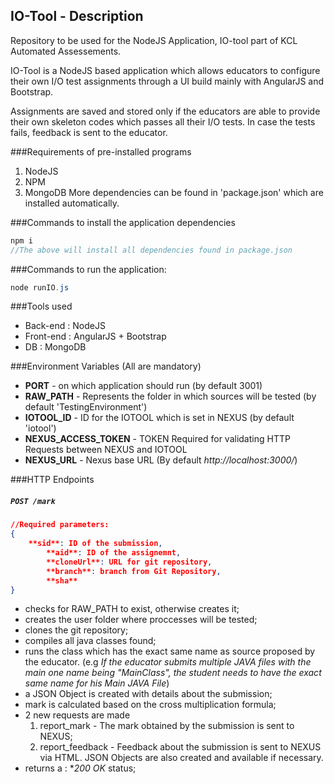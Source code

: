 ## IO-Tool - Description
Repository to be used for the NodeJS Application, IO-tool part of KCL Automated Assessements.

IO-Tool is a NodeJS based application which allows educators to configure their own I/O test assignments through a UI build mainly with AngularJS and Bootstrap.

Assignments are saved and stored only if the educators are able to provide their own skeleton codes which passes all their I/O tests. In case the tests fails, feedback is sent to the educator.

###Requirements of pre-installed programs
1.  NodeJS
2.  NPM
3.  MongoDB
More dependencies can be found in 'package.json' which are installed automatically.

###Commands to install the application dependencies
```java
npm i
//The above will install all dependencies found in package.json
```

###Commands to run the application:
```java
node runIO.js
```

###Tools used
- Back-end : NodeJS
- Front-end : AngularJS + Bootstrap
- DB : MongoDB

###Environment Variables (All are mandatory)
- **PORT** - on which application should run (by default 3001)
- **RAW_PATH** - Represents the folder in which sources will be tested (by default 'TestingEnvironment')
- **IOTOOL_ID** - ID for the IOTOOL which is set in NEXUS (by default 'iotool')
- **NEXUS_ACCESS_TOKEN** - TOKEN Required for validating HTTP Requests between NEXUS and IOTOOL
- **NEXUS_URL** - Nexus base URL (By default _http://localhost:3000/_)

###HTTP Endpoints
##### `POST /mark`
```json
//Required parameters:
{
	**sid**: ID of the submission,
    	**aid**: ID of the assignemnt,
    	**cloneUrl**: URL for git repository,
    	**branch**: branch from Git Repository,
    	**sha** 
}
```
- checks for RAW_PATH to exist, otherwise creates it;
- creates the user folder where proccesses will be tested;
- clones the git repository;
- compiles all java classes found;
- runs the class which has the exact same name as source proposed by the educator. (e.g _If the educator submits multiple JAVA files with the main one name being "MainClass", the student needs to have the exact same name for his Main JAVA File_)
- a JSON Object is created with details about the submission;
- mark is calculated based on the cross multiplication formula;
- 2 new requests are made 
	1. report_mark - The mark obtained by the submission is sent to NEXUS;
	2. report_feedback - Feedback about the submission is sent to NEXUS via HTML. JSON Objects are also created and available if necessary.
- returns a : **200 OK* status;

